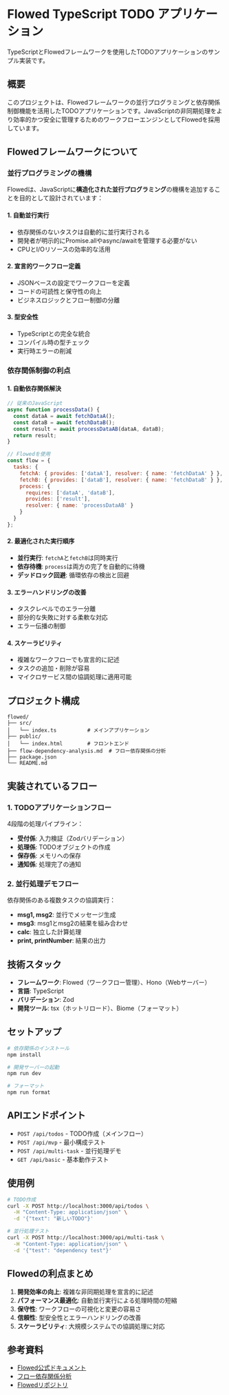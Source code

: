# Flowed TypeScript TODO アプリケーション

TypeScriptとFlowedフレームワークを使用したTODOアプリケーションのサンプル実装です。

## 概要

このプロジェクトは、Flowedフレームワークの並行プログラミングと依存関係制御機能を活用したTODOアプリケーションです。JavaScriptの非同期処理をより効率的かつ安全に管理するためのワークフローエンジンとしてFlowedを採用しています。

## Flowedフレームワークについて

### 並行プログラミングの機構

Flowedは、JavaScriptに**構造化された並行プログラミング**の機構を追加することを目的として設計されています：

#### 1. **自動並行実行**
- 依存関係のないタスクは自動的に並行実行される
- 開発者が明示的にPromise.allやasync/awaitを管理する必要がない
- CPUとI/Oリソースの効率的な活用

#### 2. **宣言的ワークフロー定義**
- JSONベースの設定でワークフローを定義
- コードの可読性と保守性の向上
- ビジネスロジックとフロー制御の分離

#### 3. **型安全性**
- TypeScriptとの完全な統合
- コンパイル時の型チェック
- 実行時エラーの削減

### 依存関係制御の利点

#### 1. **自動依存関係解決**
```javascript
// 従来のJavaScript
async function processData() {
  const dataA = await fetchDataA();
  const dataB = await fetchDataB();
  const result = await processDataAB(dataA, dataB);
  return result;
}

// Flowedを使用
const flow = {
  tasks: {
    fetchA: { provides: ['dataA'], resolver: { name: 'fetchDataA' } },
    fetchB: { provides: ['dataB'], resolver: { name: 'fetchDataB' } },
    process: { 
      requires: ['dataA', 'dataB'], 
      provides: ['result'],
      resolver: { name: 'processDataAB' }
    }
  }
};
```

#### 2. **最適化された実行順序**
- **並行実行**: `fetchA`と`fetchB`は同時実行
- **依存待機**: `process`は両方の完了を自動的に待機
- **デッドロック回避**: 循環依存の検出と回避

#### 3. **エラーハンドリングの改善**
- タスクレベルでのエラー分離
- 部分的な失敗に対する柔軟な対応
- エラー伝播の制御

#### 4. **スケーラビリティ**
- 複雑なワークフローでも宣言的に記述
- タスクの追加・削除が容易
- マイクロサービス間の協調処理に適用可能

## プロジェクト構成

```
flowed/
├── src/
│   └── index.ts          # メインアプリケーション
├── public/
│   └── index.html        # フロントエンド
├── flow-dependency-analysis.md  # フロー依存関係の分析
├── package.json
└── README.md
```

## 実装されているフロー

### 1. TODOアプリケーションフロー
4段階の処理パイプライン：
- **受付係**: 入力検証（Zodバリデーション）
- **処理係**: TODOオブジェクトの作成
- **保存係**: メモリへの保存
- **通知係**: 処理完了の通知

### 2. 並行処理デモフロー
依存関係のある複数タスクの協調実行：
- **msg1, msg2**: 並行でメッセージ生成
- **msg3**: msg1とmsg2の結果を組み合わせ
- **calc**: 独立した計算処理
- **print, printNumber**: 結果の出力

## 技術スタック

- **フレームワーク**: Flowed（ワークフロー管理）、Hono（Webサーバー）
- **言語**: TypeScript
- **バリデーション**: Zod
- **開発ツール**: tsx（ホットリロード）、Biome（フォーマット）

## セットアップ

```bash
# 依存関係のインストール
npm install

# 開発サーバーの起動
npm run dev

# フォーマット
npm run format
```

## APIエンドポイント

- `POST /api/todos` - TODO作成（メインフロー）
- `POST /api/mvp` - 最小構成テスト
- `POST /api/multi-task` - 並行処理デモ
- `GET /api/basic` - 基本動作テスト

## 使用例

```bash
# TODO作成
curl -X POST http://localhost:3000/api/todos \
  -H "Content-Type: application/json" \
  -d '{"text": "新しいTODO"}'

# 並行処理テスト
curl -X POST http://localhost:3000/api/multi-task \
  -H "Content-Type: application/json" \
  -d '{"test": "dependency test"}'
```

## Flowedの利点まとめ

1. **開発効率の向上**: 複雑な非同期処理を宣言的に記述
2. **パフォーマンス最適化**: 自動並行実行による処理時間の短縮
3. **保守性**: ワークフローの可視化と変更の容易さ
4. **信頼性**: 型安全性とエラーハンドリングの改善
5. **スケーラビリティ**: 大規模システムでの協調処理に対応

## 参考資料

- [Flowed公式ドキュメント](https://danielduarte.github.io/flowed/)
- [フロー依存関係分析](./flow-dependency-analysis.md)
- [Flowedリポジトリ](https://github.com/danielduarte/flowed) 